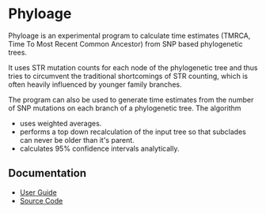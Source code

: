 # Phyloage

Phyloage is an experimental program to calculate time
estimates (TMRCA, Time To Most Recent Common Ancestor)
from SNP based phylogenetic trees.

It uses STR mutation counts for each node of the phylogenetic
tree and thus tries to circumvent the traditional shortcomings
of STR counting, which is often heavily influenced by younger
family branches.

The program can also be used to generate time estimates from
the number of SNP mutations on each branch of a phylogenetic
tree. The algorithm

* uses weighted averages.
* performs a top down recalculation of the input tree so that
  subclades can never be older than it's parent.
* calculates 95% confidence intervals analytically.


## Documentation

* [User Guide](https://github.com/yogischogi/phyloage/blob/master/doc/phyloage.pdf?raw=true)
* [Source Code](http://godoc.org/github.com/yogischogi/phyloage)

